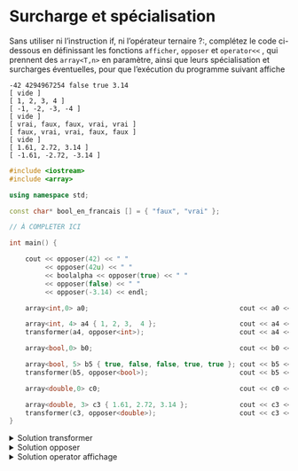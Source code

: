 # Surcharge et spécialisation

Sans utiliser ni l’instruction if, ni l’opérateur ternaire ?:, complétez le code ci-dessous en
définissant les fonctions `afficher`, `opposer` et `operator<<` , qui prennent des `array<T,n>` 
en paramètre, ainsi que leurs spécialisation et surcharges éventuelles, pour que l’exécution 
du programme suivant affiche

~~~
-42 4294967254 false true 3.14
[ vide ]
[ 1, 2, 3, 4 ]
[ -1, -2, -3, -4 ]
[ vide ]
[ vrai, faux, faux, vrai, vrai ]
[ faux, vrai, vrai, faux, faux ]
[ vide ]
[ 1.61, 2.72, 3.14 ]
[ -1.61, -2.72, -3.14 ]
~~~

~~~cpp
#include <iostream>
#include <array>

using namespace std;

const char* bool_en_francais [] = { "faux", "vrai" };

// À COMPLETER ICI

int main() {

    cout << opposer(42) << " "
         << opposer(42u) << " "
         << boolalpha << opposer(true) << " "
         << opposer(false) << " "
         << opposer(-3.14) << endl;

    array<int,0> a0;                                      cout << a0 << endl;

    array<int, 4> a4 { 1, 2, 3,  4 };                     cout << a4 << endl;
    transformer(a4, opposer<int>);                        cout << a4 << endl;

    array<bool,0> b0;                                     cout << b0 << endl;

    array<bool, 5> b5 { true, false, false, true, true }; cout << b5 << endl;
    transformer(b5, opposer<bool>);                       cout << b5 << endl;

    array<double,0> c0;                                   cout << c0 << endl;

    array<double, 3> c3 { 1.61, 2.72, 3.14 };             cout << c3 << endl;
    transformer(c3, opposer<double>);                     cout << c3 << endl;
}
~~~


<details>
<summary>Solution transformer</summary>

La fonction prend un `array<T,n>` et une fonction en paramètre, ce qui requiert 3 
arguments génériques. `array<T,N>& a` doit être passé par référence car il est modifié. 
La boucle `for(T& t : a)` doit prendre une référence à `t` pour pouvoir le modifier

~~~cpp
template<typename T, size_t N, typename Fn>
void transformer(array<T,N>& a, Fn f) {
   for(T& t : a)
      t = f(t);
}
~~~

-----------------------------------------------------

</details>

<details>
<summary>Solution opposer</summary>

La solution la plus simple consiste a écrire une fonction générique qui utilise 
l'opérateur unaire `-`, et à la spécialiser pour le type `bool` qui utilise 
l'opérateur `not`. 

~~~cpp
template<typename T>
T opposer(T a) {
   return -a;
}

template<> bool opposer<bool>(bool a) {
   return not a;
}
~~~

En utilisant la déduction d'argument, la spécialisation pourrait aussi s'écrire 

~~~cpp
template<> bool opposer<>(bool a);
~~~

ou

~~~cpp
template<> bool opposer(bool a);
~~~

-----------------------------------------------------

</details>


<details>
<summary>Solution operator affichage </summary>

On écrit une version générique qui affiche des `array<T,n>` 
et on la **surcharge** pour les 2 cas particulier `array<bool,n>`
et `array<T,0>`. Comme cela crée une ambiguité pour l'appel 
avec `array<bool,0>`, on ajoute une surcharge supplémentaire
pour ce cas particulier avec une fonction non générique.

~~~cpp
template<typename T, size_t N>
ostream& operator<<(ostream& os, array<T,N> const& a) {
   os << "[ ";
   for(T const& e : a)
      os << e << ", ";
   os << "\b\b ]";
   return os;
}

template<size_t N>
ostream& operator<<(ostream& os, array<bool,N> const& a) {
   os << "[ ";
   for(bool e : a)
      os << bool_en_francais[e] << ", ";
   os << "\b\b ]";
   return os;
}

template<typename T>
ostream& operator<<(ostream& os, array<T,0>) {
   os << "[ vide ]";
   return os;
}

ostream& operator<<(ostream& os, array<bool,0> const& a) {  // lève l'ambiguité
   return operator<< <bool>(os,a);
}
~~~

-----------------------------------------------------

</details>
